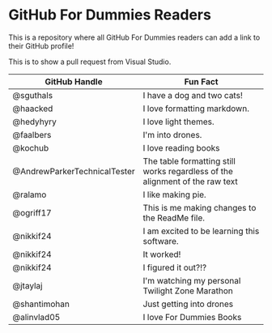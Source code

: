 # GitHub For Dummies Readers
This is a repository where all GitHub For Dummies readers can add a link to their GitHub profile!

This is to show a pull request from Visual Studio.

GitHub Handle | Fun Fact
------------- | ---------------------------
@sguthals     | I have a dog and two cats!
@haacked      | I love formatting markdown.
@hedyhyry     | I love light themes.
@faalbers     | I'm into drones.
@kochub       | I love reading books
@AndrewParkerTechnicalTester | The table formatting still works regardless of the alignment of the raw text
@ralamo       | I like making pie.
@ogriff17     | This is me making changes to the ReadMe file.
@nikkif24 | I am excited to be learning this software. 
@nikkif24 | It worked!
@nikkif24 |I figured it out?!?
@jtaylaj      | I'm watching my personal Twilight Zone Marathon
@shantimohan | Just getting into drones
@alinvlad05 | I love For Dummies Books
